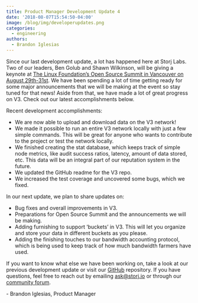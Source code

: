 ```yaml
---
title: Product Manager Development Update 4
date: '2018-08-07T15:54:50-04:00'
image: /blog/img/developerupdates.png
categories:
  - engineering
authors:
  - Brandon Iglesias
---
```

Since our last development update, a lot has happened here at Storj Labs. Two of our leaders, Ben Golub and Shawn Wilkinson, will be giving a keynote at [The Linux Foundation’s Open Source Summit in Vancouver on August 29th-31st](https://events.linuxfoundation.org/events/open-source-summit-north-america-2018/). We have been spending a lot of time getting ready for some major announcements that we will be making at the event so stay tuned for that news! Aside from that, we have made a lot of great progress on V3. Check out our latest accomplishments below.

<!--more-->

Recent development accomplishments:

* We are now able to upload and download data on the V3 network!
* We made it possible to run an entire V3 network locally with just a few simple commands. This will be great for anyone who wants to contribute to the project or test the network locally.
* We finished creating the stat database, which keeps track of simple node metrics, like audit success ratios, latency, amount of data stored, etc. This data will be an integral part of our reputation system in the future.
* We updated the GitHub readme for the V3 repo.
* We increased the test coverage and uncovered some bugs, which we fixed.

In our next update, we plan to share updates on:

* Bug fixes and overall improvements in V3.
* Preparations for Open Source Summit and the announcements we will be making.
* Adding furnishing to support ‘buckets’ in V3. This will let you organize and store your data in different buckets as you please.
* Adding the finishing touches to our bandwidth accounting protocol, which is being used to keep track of how much bandwidth farmers have used.

If you want to know what else we have been working on, take a look at our previous development update or visit our [GitHub](https://github.com/storj/storj) repository. If you have questions, feel free to reach out by emailing [ask@storj.io](ask@storj.io) or through our [community forum](https://community.storj.io/home).

\- Brandon Iglesias, Product Manager
